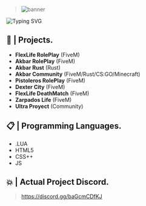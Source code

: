 > ![banner](https://i.imgur.com/eZadmyF.jpg)

 ![Typing SVG](https://readme-typing-svg.herokuapp.com/?lines=FiveM+Developer+🐌;Front+End+Developer+🌖;IM+MAXI!+✨)

## 💼 | Projects.

- **FlexLife RolePlay** (FiveM)
- **Akbar RolePlay** (FiveM)
- **Akbar Rust** (Rust)
- **Akbar Community** (FiveM/Rust/CS:GO/Minecraft)
- **Pistoleros RolePlay** (FiveM)
- **Dexter City** (FiveM)
- **FlexLife DeathMatch** (FiveM)
- **Zarpados Life** (FiveM)
- **Ultra Proyect** (Community)

## 📋 | Programming Languages.

- .LUA
- HTML5
- CSS++
- JS

## 💥 | Actual Project Discord.

> https://discord.gg/baGcmCDfKJ
